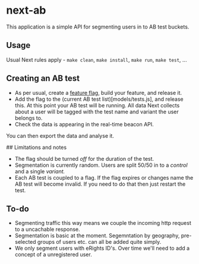 # next-ab

This application is a simple API for segmenting users in to AB test buckets. 

## Usage 

Usual Next rules apply - `make clean`, `make install`, `make run`, `make test`, ...

## Creating an AB test 

- As per usual, create a [feature
  flag](http://github.com/Financial-Times/next-feature-flags-api), build
  your feature, and release it.
- Add the flag to the (current AB test list)[models/tests.js], and release
  this. At this point your AB test will be running. All data Next collects
  about a user will be tagged with the test name and variant the user belongs
  to.
- Check the data is appearing in the real-time beacon API.

You can then export the data and analyse it. 

## Limitations and notes

- The flag should be turned _off_ for the duration of the test.
- Segmentation is currently random. Users are split 50/50 in to a _control_ and
  a single _variant._
- Each AB test is coupled to a flag. If the flag expires or changes name the AB
  test will become invalid. If you need to do that then just restart the test.

## To-do

- Segmenting traffic this way means we couple the incoming http request to a
  uncachable response.
- Segmentation is basic at the moment. Segemntation by geography, pre-selected
  groups of users etc. can all be added quite simply.
- We only segment users with eRights ID's. Over time we'll need to add a
  concept of a unregistered user. 
